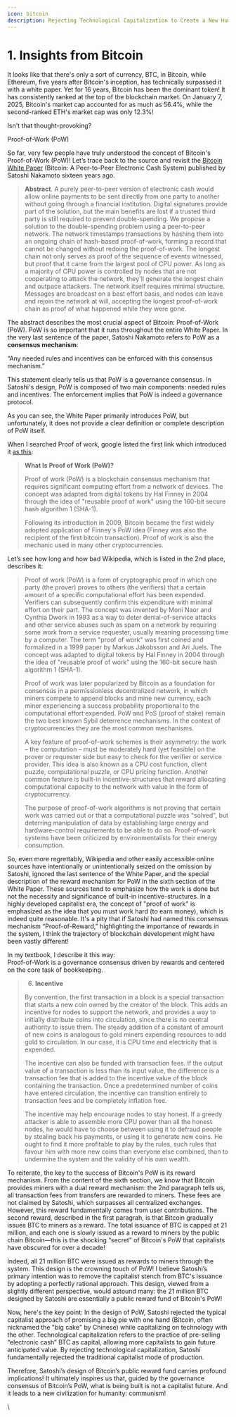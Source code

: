 ```yaml
---
icon: bitcoin
description: Rejecting Technological Capitalization to Create a New Human Civilization
---
```


# 1. Insights from Bitcoin

It looks like that there's only a sort of currency, BTC, in Bitcoin, while Ethereum, five years after Bitcoin's inception, has technically surpassed it with a white paper. Yet for 16 years, Bitcoin has been the dominant token! It has consistently ranked at the top of the blockchain market. On January 7, 2025, Bitcoin's market cap accounted for as much as 56.4%, while the second-ranked ETH's market cap was only 12.3%!&#x20;

Isn't that thought-provoking?



Proof-of-Work (PoW)

So far, very few people have truly understood the concept of Bitcoin's Proof-of-Work (PoW)! Let’s trace back to the source and revisit the [Bitcoin White Paper](https://bitcoin.org/bitcoin.pdf) (Bitcoin: A Peer-to-Peer Electronic Cash System) published by Satoshi Nakamoto sixteen years ago.

> **Abstract**.  A purely peer-to-peer version of electronic cash would allow online payments to be sent directly from one party to another without going through a financial institution. Digital signatures provide part of the solution, but the main benefits are lost if a trusted third party is still required to prevent double-spending. We propose a solution to the double-spending problem using a peer-to-peer network. The network timestamps transactions by hashing them into an ongoing chain of hash-based proof-of-work, forming a record that cannot be changed without redoing the proof-of-work. The longest chain not only serves as proof of the sequence of events witnessed, but proof that it came from the largest pool of CPU power. As long as a majority of CPU power is controlled by nodes that are not cooperating to attack the network, they'll generate the longest chain and outpace attackers. The network itself requires minimal structure. Messages are broadcast on a best effort basis, and nodes can leave and rejoin the network at will, accepting the longest proof-of-work chain as proof of what happened while they were gone.

The abstract describes the most crucial aspect of Bitcoin: Proof-of-Work (PoW). PoW is so important that it runs throughout the entire White Paper. In the very last sentence of the paper, Satoshi Nakamoto refers to PoW as a **consensus mechanism**:

“Any needed rules and incentives can be enforced with this consensus mechanism.”

This statement clearly tells us that PoW is a governance consensus. In Satoshi's design, PoW is composed of two main components: needed rules and incentives. The enforcement implies that PoW is indeed a governance protocol.

As you can see, the White Paper primarily introduces PoW, but unfortunately, it does not provide a clear definition or complete description of PoW itself.

When I searched Proof of work, google listed the first link which introduced it [as this](https://www.investopedia.com/terms/p/proof-work.asp):

> **What Is Proof of Work (PoW)?**&#x20;
>
> Proof of work (PoW) is a blockchain consensus mechanism that requires significant computing effort from a network of devices. The concept was adapted from digital tokens by Hal Finney in 2004 through the idea of "reusable proof of work" using the 160-bit secure hash algorithm 1 (SHA-1).
>
> Following its introduction in 2009, Bitcoin became the first widely adopted application of Finney's PoW idea (Finney was also the recipient of the first bitcoin transaction). Proof of work is also the mechanic used in many other cryptocurrencies.

Let’s see how long and how bad Wikipedia, which is listed in the 2nd place, describes it:

> Proof of work (PoW) is a form of cryptographic proof in which one party (the prover) proves to others (the verifiers) that a certain amount of a specific computational effort has been expended. Verifiers can subsequently confirm this expenditure with minimal effort on their part. The concept was invented by Moni Naor and Cynthia Dwork in 1993 as a way to deter denial-of-service attacks and other service abuses such as spam on a network by requiring some work from a service requester, usually meaning processing time by a computer. The term "proof of work" was first coined and formalized in a 1999 paper by Markus Jakobsson and Ari Juels. The concept was adapted to digital tokens by Hal Finney in 2004 through the idea of "reusable proof of work" using the 160-bit secure hash algorithm 1 (SHA-1).
>
> Proof of work was later popularized by Bitcoin as a foundation for consensus in a permissionless decentralized network, in which miners compete to append blocks and mine new currency, each miner experiencing a success probability proportional to the computational effort expended. PoW and PoS (proof of stake) remain the two best known Sybil deterrence mechanisms. In the context of cryptocurrencies they are the most common mechanisms.
>
> A key feature of proof-of-work schemes is their asymmetry: the work – the computation – must be moderately hard (yet feasible) on the prover or requester side but easy to check for the verifier or service provider. This idea is also known as a CPU cost function, client puzzle, computational puzzle, or CPU pricing function. Another common feature is built-in incentive-structures that reward allocating computational capacity to the network with value in the form of cryptocurrency.
>
> The purpose of proof-of-work algorithms is not proving that certain work was carried out or that a computational puzzle was "solved", but deterring manipulation of data by establishing large energy and hardware-control requirements to be able to do so. Proof-of-work systems have been criticized by environmentalists for their energy consumption.

So, even more regrettably, Wikipedia and other easily accessible online sources have intentionally or unintentionally seized on the omission by Satoshi, ignored the last sentence of the White Paper, and the special description of the reward mechanism for PoW in the sixth section of the White Paper. These sources tend to emphasize how the work is done but not the necessity and significance of built-in incentive-structures. In a highly developed capitalist era, the concept of "proof of work" is emphasized as the idea that you must work hard (to earn money), which is indeed quite reasonable. It's a pity that if Satoshi had named this consensus mechanism “Proof-of-Reward,” highlighting the importance of rewards in the system, I think the trajectory of blockchain development might have been vastly different!

In my textbook, I describe it this way:\
Proof-of-Work is a governance consensus driven by rewards and centered on the core task of bookkeeping.

> 6. **Incentive**
>
> By convention, the first transaction in a block is a special transaction that starts a new coin owned by the creator of the block. This adds an incentive for nodes to support the network, and provides a way to initially distribute coins into circulation, since there is no central authority to issue them. The steady addition of a constant of amount of new coins is analogous to gold miners expending resources to add gold to circulation. In our case, it is CPU time and electricity that is expended.&#x20;
>
> The incentive can also be funded with transaction fees. If the output value of a transaction is less than its input value, the difference is a transaction fee that is added to the incentive value of the block containing the transaction. Once a predetermined number of coins have entered circulation, the incentive can transition entirely to transaction fees and be completely inflation free.&#x20;
>
> The incentive may help encourage nodes to stay honest. If a greedy attacker is able to assemble more CPU power than all the honest nodes, he would have to choose between using it to defraud people by stealing back his payments, or using it to generate new coins. He ought to find it more profitable to play by the rules, such rules that favour him with more new coins than everyone else combined, than to undermine the system and the validity of his own wealth.

To reiterate, the key to the success of Bitcoin's PoW is its reward mechanism. From the content of the sixth section, we know that Bitcoin provides miners with a dual reward mechanism: the 2nd paragraph tells us, all transaction fees from transfers are rewarded to miners. These fees are not claimed by Satoshi, which surpasses all centralized exchanges. However, this reward fundamentally comes from user contributions. The second reward, described in the first paragrah, is that Bitcoin gradually issues BTC to miners as a reward. The total issuance of BTC is capped at 21 million, and each one is slowly issued as a reward to miners by the public chain Bitcoin—this is the shocking “secret” of Bitcoin's PoW that capitalists have obscured for over a decade!

Indeed, all 21 million BTC were issued as rewards to miners through the system. This design is the crowning touch of PoW! I believe Satoshi’s primary intention was to remove the capitalist stench from BTC's issuance by adopting a perfectly rational approach. This design, viewed from a slightly different perspective, would astound many: the 21 million BTC designed by Satoshi are essentially a public reward fund of Bitcoin's PoW!

Now, here's the key point: In the design of PoW, Satoshi rejected the typical capitalist approach of promising a big pie with one hand (Bitcoin, often nicknamed the "big cake" by Chinese) while capitalizing on technology with the other. Technological capitalization refers to the practice of pre-selling “electronic cash” BTC as capital, allowing more capitalists to gain future anticipated value. By rejecting technological capitalization, Satoshi fundamentally rejected the traditional capitalist mode of production.

Therefore, Satoshi’s design of Bitcoin’s public reward fund carries profound implications! It ultimately inspires us that, guided by the governance consensus of Bitcoin’s PoW, what is being built is not a capitalist future. And it leads to a new civilization for humanity: communism!

\
